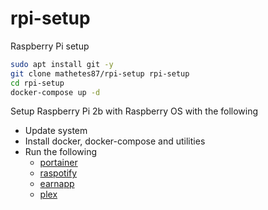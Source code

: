 # rpi-setup
Raspberry Pi setup

```bash
sudo apt install git -y
git clone mathetes87/rpi-setup rpi-setup
cd rpi-setup
docker-compose up -d
```


Setup Raspberry Pi 2b with Raspberry OS with the following

- Update system
- Install docker, docker-compose and utilities
- Run the following
  - [portainer](https://github.com/portainer/portainer)
  - [raspotify](https://github.com/flaviostutz/rpi-spotify)
  - [earnapp](https://hub.docker.com/r/fazalfarhan01/earnapp)
  - [plex](https://hub.docker.com/r/linuxserver/plex)
